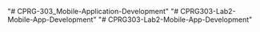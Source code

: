 "# CPRG-303_Mobile-Application-Development" 
"# CPRG303-Lab2-Mobile-App-Development" 
"# CPRG303-Lab2-Mobile-App-Development" 
